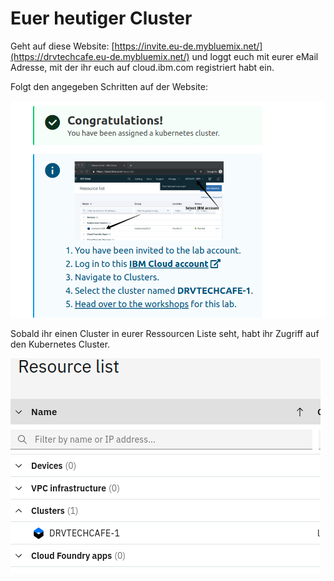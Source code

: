 # Euer heutiger Cluster

Geht auf diese Website: [https://invite.eu-de.mybluemix.net/](https://drvtechcafe.eu-de.mybluemix.net/) und loggt euch mit eurer eMail Adresse, mit der ihr euch auf cloud.ibm.com registriert habt ein.

Folgt den angegeben Schritten auf der Website:

![](../../../.gitbook/assets/image%20%2870%29.png)

Sobald ihr einen Cluster in eurer Ressourcen Liste seht, habt ihr Zugriff auf den Kubernetes Cluster.

![](../../../.gitbook/assets/image%20%2869%29.png)


